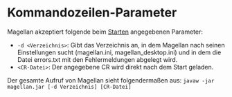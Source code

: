 <span id="top"></span>

# Kommandozeilen-Parameter

Magellan akzeptiert folgende beim
[Starten](../faq/#Kommandozeilenstart) angegebenen Parameter:

- `-d <Verzeichnis>`: Gibt das Verzeichnis an, in dem Magellan nach
  seinen Einstellungen sucht (magellan.ini, magellan_desktop.ini) und in
  dem die Datei errors.txt mit den Fehlermeldungen abgelegt wird.
- `<CR-Datei>`: Der angegebene CR wird direkt nach dem Start geladen.

Der gesamte Aufruf von Magellan sieht folgendermaßen aus:
`javaw -jar magellan.jar [-d Verzeichnis] [CR-Datei]`
